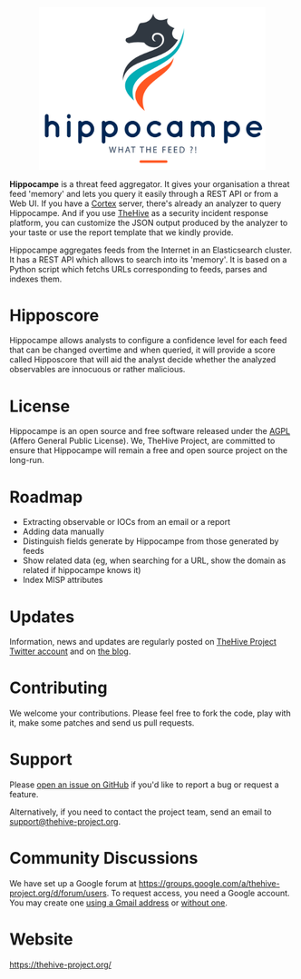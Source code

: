 <p align="center">
<img src="images/Hippocampe-logo.png" width="400">
</p>

**Hippocampe** is a threat feed aggregator. It gives your organisation a threat feed 'memory' and lets you query it easily through a REST API or from a Web UI. If you have a [Cortex](https://github.com/CERT-BDF/Cortex) server, there's already an analyzer to query Hippocampe. And if you use [TheHive](https://github.com/CERT-BDF/TheHive) as a security incident response platform, you can customize the JSON output produced by the analyzer to your taste or use the report template that we kindly provide.

Hippocampe aggregates feeds from the Internet in an Elasticsearch cluster. It has a REST API which allows to search into its 'memory'. It is based on a Python script which fetchs URLs corresponding to feeds, parses and indexes them.

# Hipposcore
Hippocampe allows analysts to configure a confidence level for each feed that can be changed overtime and when queried, it will provide a score called Hipposcore that will aid the analyst decide whether the analyzed observables are innocuous or rather malicious.

# License
Hippocampe is an open source and free software released under the [AGPL](https://github.com/CERT-BDF/Cortex/blob/master/LICENSE) (Affero General Public License). We, TheHive Project, are committed to ensure that Hippocampe will remain a free and open source project on the long-run.

# Roadmap
 * Extracting observable or IOCs from an email or a report 
 * Adding data manually
 * Distinguish fields generate by Hippocampe from those generated by feeds
 * Show related data (eg, when searching for a URL, show the domain as related if hippocampe knows it)
 * Index MISP attributes

# Updates
Information, news and updates are regularly posted on [TheHive Project Twitter account](https://twitter.com/thehive_project) and on [the blog](https://blog.thehive-project.org/).

# Contributing
We welcome your contributions. Please feel free to fork the code, play with it, make some patches and send us pull requests.

# Support
Please [open an issue on GitHub](https://github.com/CERT-BDF/Hippocampe/issues/new) if you'd like to report a bug or request a feature.

Alternatively, if you need to contact the project team, send an email to <support@thehive-project.org>.

# Community Discussions
We have set up a Google forum at <https://groups.google.com/a/thehive-project.org/d/forum/users>. To request access, you need a Google account. You may create one [using a Gmail address](https://accounts.google.com/SignUp?hl=en) or [without one](https://accounts.google.com/SignUpWithoutGmail?hl=en).

# Website
<https://thehive-project.org/>
